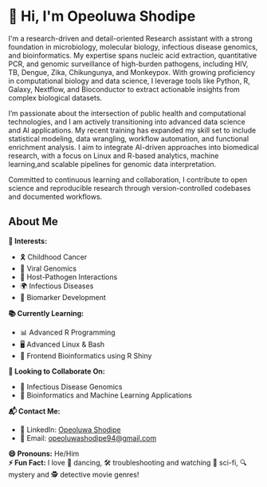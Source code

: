# 👋 Hi, I'm Opeoluwa Shodipe

I'm a research-driven and detail-oriented Research assistant with a strong foundation in microbiology, molecular biology, infectious disease genomics, and bioinformatics. My expertise spans nucleic acid extraction, quantitative PCR, and genomic surveillance of high-burden pathogens, including HIV, TB, Dengue, Zika, Chikungunya, and Monkeypox. With growing proficiency in computational biology and data science, I leverage tools like Python, R, Galaxy, Nextflow, and Bioconductor to extract actionable insights from complex biological datasets.

I’m passionate about the intersection of public health and computational technologies, and I am actively transitioning into advanced data science and AI applications. My recent training has expanded my skill set to include statistical modeling, data wrangling, workflow automation, and functional enrichment analysis. I aim to integrate AI-driven approaches into biomedical research, with a focus on Linux and R-based analytics, machine learning,and scalable pipelines for genomic data interpretation.

Committed to continuous learning and collaboration, I contribute to open science and reproducible research through version-controlled codebases and documented workflows.

## About Me

**🌟 Interests:**  
- 🎗️ Childhood Cancer  
- 🧬 Viral Genomics  
- 🦠 Host-Pathogen Interactions  
- 🌍 Infectious Diseases  
- 🧪 Biomarker Development  

**📚 Currently Learning:**  
- 📊 Advanced R Programming  
- 🖥️ Advanced Linux & Bash  
- 🚀 Frontend Bioinformatics using R Shiny  

**🤝 Looking to Collaborate On:**  
- 🧫 Infectious Disease Genomics  
- 🤖 Bioinformatics and Machine Learning Applications  

**📬 Contact Me:**  
- 🔗 LinkedIn: [Opeoluwa Shodipe](https://www.linkedin.com/in/opeoluwa-shodipe-6b44aa208/)  
- 📧 Email: [opeoluwashodipe94@gmail.com](mailto:opeoluwashodipe94@gmail.com)  

**😄 Pronouns:** He/Him  
**⚡ Fun Fact:** I love 💃 dancing, 🛠️ troubleshooting and watching 🎥 sci-fi, 🔍 mystery and 🕵️ detective movie genres!  

